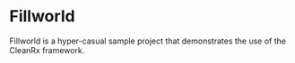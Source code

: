 # Fillworld
  Fillworld is a hyper-casual sample project that demonstrates the use of the CleanRx framework.
